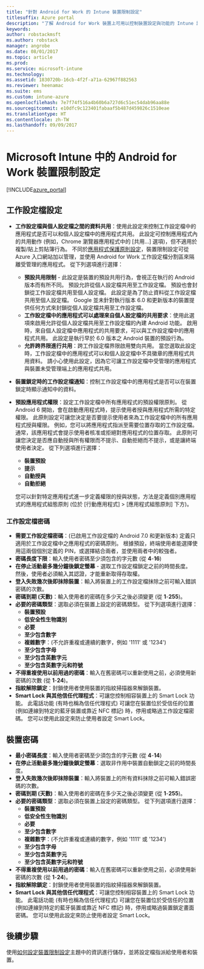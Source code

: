 ```yaml
---
title: "針對 Android for Work 的 Intune 裝置限制設定"
titlesuffix: Azure portal
description: "了解 Android for Work 裝置上可用以控制裝置設定與功能的 Intune 設定。"
keywords: 
author: robstackmsft
ms.author: robstack
manager: angrobe
ms.date: 08/01/2017
ms.topic: article
ms.prod: 
ms.service: microsoft-intune
ms.technology: 
ms.assetid: 1830720b-16cb-4f2f-a71a-62967f882563
ms.reviewer: heenamac
ms.suite: ems
ms.custom: intune-azure
ms.openlocfilehash: 7e7f74f516a4b60b6a727d6c51ec54dab96aa88e
ms.sourcegitcommit: e10dfc9c123401fabaaf5b487d459826c1510eae
ms.translationtype: HT
ms.contentlocale: zh-TW
ms.lasthandoff: 09/09/2017
---
```

# <a name="android-for-work-device-restriction-settings-in-microsoft-intune"></a>Microsoft Intune 中的 Android for Work 裝置限制設定

[!INCLUDE[azure_portal](./includes/azure_portal.md)]

## <a name="work-profile-settings"></a>工作設定檔設定
- **工作設定檔與個人設定檔之間的資料共用**：使用此設定來控制工作設定檔中的應用程式是否可以和個人設定檔中的應用程式共用。 此設定可控制應用程式內的共用動作 (例如，Chrome 瀏覽器應用程式中的 [共用...] 選項)，但不適用於複製/貼上剪貼簿行為。 不同於[應用程式保護原則設定](https://docs.microsoft.com/intune-classic/deploy-use/protect-app-data-using-mobile-app-management-policies-with-microsoft-intune)，裝置限制設定可從 Azure 入口網站加以管理，並使用 Android for Work 工作設定檔分割區來隔離受管理的應用程式。 從下列選項進行選擇：
    - **預設共用限制** - 此設定是裝置的預設共用行為，會視正在執行的 Android 版本而有所不同。 預設允許從個人設定檔共用至工作設定檔。 預設也會封鎖從工作設定檔共用至個人設定檔。 此設定是為了防止資料從工作設定檔共用至個人設定檔。 Google 並未針對執行版本 6.0 和更新版本的裝置提供任何方式來封鎖從個人設定檔共用至工作設定檔。   
    - **工作設定檔中的應用程式可以處理來自個人設定檔的共用要求**：使用此選項來啟用允許從個人設定檔共用至工作設定檔的內建 Android 功能。 啟用時，來自個人設定檔中應用程式的共用要求，可以與工作設定檔中的應用程式共用。 此設定是執行早於 6.0 版本之 Android 裝置的預設行為。
    - **允許跨界限進行共用**：跨工作設定檔界限啟用雙向共用。 當您選取此設定時，工作設定檔中的應用程式可以和個人設定檔中不具徽章的應用程式共用資料。 請小心使用此設定，因為它可讓工作設定檔中受管理的應用程式與裝置未受管理端上的應用程式共用。

-   **裝置鎖定時的工作設定檔通知**：控制工作設定檔中的應用程式是否可以在裝置鎖定時顯示通知中的資料。
-   **預設應用程式權限**：設定工作設定檔中所有應用程式的預設權限原則。 從 Android 6 開始，會在啟動應用程式時，提示使用者授與應用程式所需的特定權限。 此原則設定可讓您決定是否要提示使用者來為工作設定檔中的所有應用程式授與權限。 例如，您可以將應用程式指派至需要位置存取的工作設定檔。 通常，該應用程式會提示使用者核准或拒絕對應用程式的位置存取。 此原則可讓您決定是否應自動授與所有權限而不提示、自動拒絕而不提示，或是讓終端使用者決定。 從下列選項進行選擇：
    -   **裝置預設**
    -   **提示**
    -   **自動授與**
    -   **自動拒絕**

    您可以針對特定應用程式進一步定義權限的授與狀態，方法是定義個別應用程式的應用程式組態原則 (位於 [行動應用程式] > [應用程式組態原則] 下方)。

### <a name="work-profile-password"></a>工作設定檔密碼
- **需要工作設定檔密碼**：(已啟用工作設定檔的 Android 7.0 和更新版本) 定義只適用於工作設定檔中之應用程式的密碼原則。 根據預設，終端使用者能選擇使用這兩個個別定義的 PIN，或選擇結合兩者，並使用兩者中的較強者。
- **密碼長度下限**：輸入使用者密碼至少須包含的字元數 (從 **4**-**16**)
- **在停止活動最多幾分鐘後鎖定螢幕** - 選取工作設定檔鎖定之前的時間長度。 然後，使用者必須輸入其認證，才能重新取得存取權。
- **登入失敗幾次後即抹除裝置**：輸入將裝置上的工作設定檔抹除之前可輸入錯誤密碼的次數。
- **密碼到期 (天數)**：輸入使用者的密碼在多少天之後必須變更 (從 **1**-**255**)。
- **必要的密碼類型**：選取必須在裝置上設定的密碼類型。 從下列選項進行選擇：
    - **裝置預設**
    - **低安全性生物識別**
    - **必要**
    - **至少包含數字**
    - **複雜數字**：(不允許重複或連續的數字，例如 '1111' 或 '1234')
    - **至少包含字母**
    - **至少包含英數字元**
    - **至少包含英數字元和符號**
- **不得重複使用以前用過的密碼**：輸入在舊密碼可以重新使用之前，必須使用新密碼的次數 (從 **1**-**24**)。
- **指紋解除鎖定**：封鎖使用者使用裝置的指紋掃描器來解鎖裝置。
- **Smart Lock 與其他信任代理程式**：可讓您控制相容裝置上的 Smart Lock 功能。 此電話功能 (有時也稱為信任代理程式) 可讓您在裝置位於受信任的位置 (例如連線到特定的藍牙裝置或靠近 NFC 標記) 時，停用或略過工作設定檔密碼。 您可以使用此設定來防止使用者設定 Smart Lock。

## <a name="device-password"></a>裝置密碼

- **最小密碼長度**：輸入使用者密碼至少須包含的字元數 (從 **4**-**14**)
- **在停止活動最多幾分鐘後鎖定螢幕**：選取非作用中裝置自動鎖定之前的時間長度。
- **登入失敗幾次後即抹除裝置**：輸入將裝置上的所有資料抹除之前可輸入錯誤密碼的次數。
- **密碼到期 (天數)**：輸入使用者的密碼在多少天之後必須變更 (從 **1**-**255**)。
- **必要的密碼類型**：選取必須在裝置上設定的密碼類型。 從下列選項進行選擇：
    - **裝置預設**
    - **低安全性生物識別**
    - **必要**
    - **至少包含數字**
    - **複雜數字**：(不允許重複或連續的數字，例如 '1111' 或 '1234')
    - **至少包含字母**
    - **至少包含英數字元**
    - **至少包含英數字元和符號**
- **不得重複使用以前用過的密碼**：輸入在舊密碼可以重新使用之前，必須使用新密碼的次數 (從 **1**-**24**)。
- **指紋解除鎖定**：封鎖使用者使用裝置的指紋掃描器來解鎖裝置。
- **Smart Lock 與其他信任代理程式**：可讓您控制相容裝置上的 Smart Lock 功能。 此電話功能 (有時也稱為信任代理程式) 可讓您在裝置位於受信任的位置 (例如連線到特定的藍牙裝置或靠近 NFC 標記) 時，停用或略過裝置鎖定畫面密碼。 您可以使用此設定來防止使用者設定 Smart Lock。

## <a name="next-steps"></a>後續步驟

使用[如何設定裝置限制設定](device-restrictions-configure.md)主題中的資訊進行儲存，並將設定檔指派給使用者和裝置。
